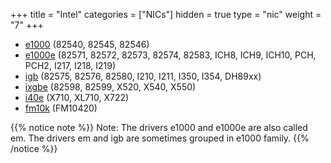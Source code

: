 +++
title = "Intel"
categories = ["NICs"]
hidden = true
type = "nic"
weight = "7"
+++

- [e1000](http://dpdk.org/doc/guides/nics/e1000em.html) (82540, 82545, 82546)
- [e1000e](http://dpdk.org/browse/dpdk/tree/drivers/net/e1000/) (82571, 82572, 82573, 82574, 82583, ICH8, ICH9, ICH10, PCH, PCH2, I217, I218, I219)
- [igb](http://dpdk.org/browse/dpdk/tree/drivers/net/e1000/) (82575, 82576, 82580, I210, I211, I350, I354, DH89xx)
- [ixgbe](http://dpdk.org/doc/guides/nics/ixgbe.html) (82598, 82599, X520, X540, X550)
- [i40e](http://dpdk.org/doc/guides/nics/i40e.html) (X710, XL710, X722)
- [fm10k](http://dpdk.org/doc/guides/nics/fm10k.html) (FM10420)

{{% notice note %}}
Note: The drivers e1000 and e1000e are also called em. The drivers em and igb are sometimes grouped in e1000 family.
{{% /notice %}}
